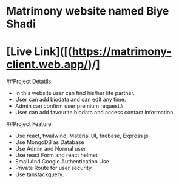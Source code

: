 # Matrimony website named Biye Shadi

# [Live Link]([(https://matrimony-client.web.app/)/]


##Project Detatils:
- In this website user can find his/her life partner.
- User can add biodata and can edit any time.
- Admin can confirm user premium request.\
- User can add favourite biodata and access contact information


##Project Feature:
- Use react, twailwind, Material UI, firebase, Express js
- Use MongoDB as Database
- Use Admin and Normal user
- Use react Form and react helmet
- Email And Google Authentication Use
- Private Route for user security
- Use tanstackquery.
